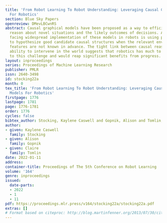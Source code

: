 ```yaml
---
title: 'From Robot Learning To Robot Understanding: Leveraging Causal Graphical Models
  For Robotics'
section: Blue Sky Papers
openreview: DMevLBCwnRS
abstract: Causal graphical models have been proposed as a way to efficiently and explicitly
  reason about novel situations and the likely outcomes of decisions. A key challenge
  facing widespread implementation of these models in robots is using prior knowledge
  to hypothesize good candidate causal structures when the relevant environmental
  features are not known in advance. The tight link between causal reasoning and the
  ability to intervene in the world suggests that robotics has much to contribute
  to this challenge and would reap significant benefits from progress.
layout: inproceedings
series: Proceedings of Machine Learning Research
publisher: PMLR
issn: 2640-3498
id: stocking22a
month: 0
tex_title: 'From Robot Learning To Robot Understanding: Leveraging Causal Graphical
  Models For Robotics'
firstpage: 1776
lastpage: 1781
page: 1776-1781
order: 1776
cycles: false
bibtex_author: Stocking, Kaylene Caswell and Gopnik, Alison and Tomlin, Claire
author:
- given: Kaylene Caswell
  family: Stocking
- given: Alison
  family: Gopnik
- given: Claire
  family: Tomlin
date: 2022-01-11
address:
container-title: Proceedings of The 5th Conference on Robot Learning
volume: '164'
genre: inproceedings
issued:
  date-parts:
  - 2022
  - 1
  - 11
pdf: https://proceedings.mlr.press/v164/stocking22a/stocking22a.pdf
extras: []
# Format based on citeproc: http://blog.martinfenner.org/2013/07/30/citeproc-yaml-for-bibliographies/
---
```

